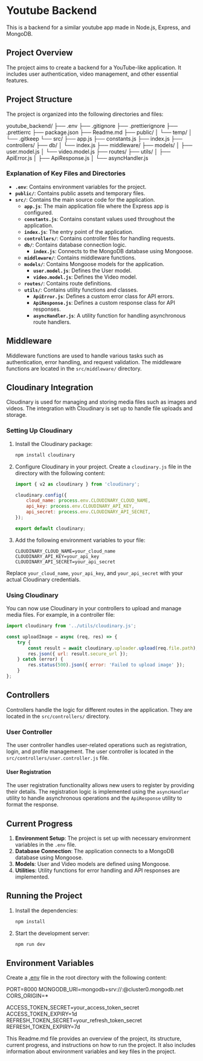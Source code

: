 # Youtube Backend

This is a backend for a similar youtube app made in Node.js, Express, and MongoDB.

## Project Overview

The project aims to create a backend for a YouTube-like application. It includes user authentication, video management, and other essential features.

## Project Structure

The project is organized into the following directories and files:

youtube_backend/ ├── .env ├── .gitignore ├── .prettierignore ├── .prettierrc ├── package.json ├── Readme.md ├── public/ │ └── temp/ │ └── .gitkeep └── src/ ├── app.js ├── constants.js ├── index.js ├── controllers/ ├── db/ │ └── index.js ├── middleware/ ├── models/ │ ├── user.model.js │ └── video.model.js ├── routes/ ├── utils/ │ ├── ApiError.js │ ├── ApiResponse.js │ └── asyncHandler.js

### Explanation of Key Files and Directories

- **`.env`**: Contains environment variables for the project.
- **`public/`**: Contains public assets and temporary files.
- **`src/`**: Contains the main source code for the application.
  - **`app.js`**: The main application file where the Express app is configured.
  - **`constants.js`**: Contains constant values used throughout the application.
  - **`index.js`**: The entry point of the application.
  - **`controllers/`**: Contains controller files for handling requests.
  - **`db/`**: Contains database connection logic.
    - **`index.js`**: Connects to the MongoDB database using Mongoose.
  - **`middleware/`**: Contains middleware functions.
  - **`models/`**: Contains Mongoose models for the application.
    - **`user.model.js`**: Defines the User model.
    - **`video.model.js`**: Defines the Video model.
  - **`routes/`**: Contains route definitions.
  - **`utils/`**: Contains utility functions and classes.
    - **`ApiError.js`**: Defines a custom error class for API errors.
    - **`ApiResponse.js`**: Defines a custom response class for API responses.
    - **`asyncHandler.js`**: A utility function for handling asynchronous route handlers.

## Middleware

Middleware functions are used to handle various tasks such as authentication, error handling, and request validation. The middleware functions are located in the `src/middleware/` directory.

## Cloudinary Integration

Cloudinary is used for managing and storing media files such as images and videos. The integration with Cloudinary is set up to handle file uploads and storage.

### Setting Up Cloudinary

1. Install the Cloudinary package:
    ```sh
    npm install cloudinary
    ```

2. Configure Cloudinary in your project. Create a `cloudinary.js` file in the  directory with the following content:
    ```javascript
    import { v2 as cloudinary } from 'cloudinary';

    cloudinary.config({
        cloud_name: process.env.CLOUDINARY_CLOUD_NAME,
        api_key: process.env.CLOUDINARY_API_KEY,
        api_secret: process.env.CLOUDINARY_API_SECRET,
    });

    export default cloudinary;
    ```

3. Add the following environment variables to your  file:
    ```properties
    CLOUDINARY_CLOUD_NAME=your_cloud_name
    CLOUDINARY_API_KEY=your_api_key
    CLOUDINARY_API_SECRET=your_api_secret
    ```

Replace `your_cloud_name`, `your_api_key`, and `your_api_secret` with your actual Cloudinary credentials.

### Using Cloudinary

You can now use Cloudinary in your controllers to upload and manage media files. For example, in a controller file:

```javascript
import cloudinary from '../utils/cloudinary.js';

const uploadImage = async (req, res) => {
    try {
        const result = await cloudinary.uploader.upload(req.file.path);
        res.json({ url: result.secure_url });
    } catch (error) {
        res.status(500).json({ error: 'Failed to upload image' });
    }
};
```

## Controllers

Controllers handle the logic for different routes in the application. They are located in the `src/controllers/` directory.

### User Controller

The user controller handles user-related operations such as registration, login, and profile management. The user controller is located in the `src/controllers/user.controller.js` file.

#### User Registration

The user registration functionality allows new users to register by providing their details. The registration logic is implemented using the `asyncHandler` utility to handle asynchronous operations and the `ApiResponse` utility to format the response.


## Current Progress

1. **Environment Setup**: The project is set up with necessary environment variables in the `.env` file.
2. **Database Connection**: The application connects to a MongoDB database using Mongoose.
3. **Models**: User and Video models are defined using Mongoose.
4. **Utilities**: Utility functions for error handling and API responses are implemented.

## Running the Project

1. Install the dependencies:
    ```sh
    npm install
    ```

2. Start the development server:
    ```sh
    npm run dev
    ```

## Environment Variables

Create a [.env](http://_vscodecontentref_/3) file in the root directory with the following content:

PORT=8000 MONGODB_URI=mongodb+srv://<username>:<password>@cluster0.mongodb.net CORS_ORIGIN=*

ACCESS_TOKEN_SECRET=your_access_token_secret ACCESS_TOKEN_EXPIRY=1d REFRESH_TOKEN_SECRET=your_refresh_token_secret REFRESH_TOKEN_EXPIRY=7d

This Readme.md file provides an overview of the project, its structure, current progress, and instructions on how to run the project. It also includes information about environment variables and key files in the project.
